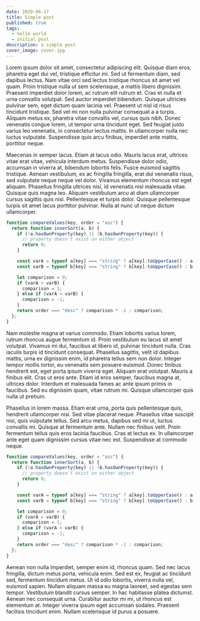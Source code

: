 ```yaml
---
date: 2020-06-17
title: Simple post
published: true
tags:
  - hello world
  - initial post
description: a simple post
cover_image: cover.jpg
---
```


Lorem ipsum dolor sit amet, consectetur adipiscing elit. Quisque diam eros, pharetra eget dui vel, tristique efficitur mi. Sed ut fermentum diam, sed dapibus lectus. Nam vitae orci sed lectus tristique rhoncus sit amet vel quam. Proin tristique nulla ut sem scelerisque, a mattis libero dignissim. Praesent imperdiet dolor lorem, ac rutrum elit rutrum et. Cras et nulla et urna convallis volutpat. Sed auctor imperdiet bibendum. Quisque ultricies pulvinar sem, eget dictum quam lacinia vel. Praesent ut nisl id risus tincidunt tristique. Sed vel mi non nulla pulvinar consequat a a turpis. Aliquam metus ex, pharetra vitae convallis vel, cursus quis nibh. Donec venenatis congue lorem, ut tempor urna tincidunt eget. Sed feugiat justo varius leo venenatis, in consectetur lectus mattis. In ullamcorper nulla nec luctus vulputate. Suspendisse quis arcu finibus, imperdiet ante mattis, porttitor neque.

Maecenas in semper lacus. Etiam at lacus odio. Mauris lacus erat, ultrices vitae erat vitae, vehicula interdum metus. Suspendisse dolor odio, accumsan in viverra at, bibendum lobortis felis. Fusce euismod sagittis tristique. Aenean vestibulum, ex ac fringilla fringilla, erat dui venenatis risus, sed vulputate neque neque vel dolor. Vivamus elementum rhoncus est eget aliquam. Phasellus fringilla ultrices nisl, id venenatis nisl malesuada vitae. Quisque quis magna leo. Aliquam vestibulum arcu at diam ullamcorper cursus sagittis quis nisl. Pellentesque et turpis dolor. Quisque pellentesque turpis sit amet lacus porttitor pulvinar. Nulla at nunc ut neque dictum ullamcorper.

```javascript
function compareValues(key, order = "asc") {
  return function innerSort(a, b) {
    if (!a.hasOwnProperty(key) || !b.hasOwnProperty(key)) {
      // property doesn't exist on either object
      return 0;
    }

    const varA = typeof a[key] === "string" ? a[key].toUpperCase() : a[key];
    const varB = typeof b[key] === "string" ? b[key].toUpperCase() : b[key];

    let comparison = 0;
    if (varA > varB) {
      comparison = 1;
    } else if (varA < varB) {
      comparison = -1;
    }
    return order === "desc" ? comparison * -1 : comparison;
  };
}
```

Nam molestie magna at varius commodo. Etiam lobortis varius lorem, rutrum rhoncus augue fermentum id. Proin vestibulum eu lacus sit amet volutpat. Vivamus mi dui, faucibus at libero id, pulvinar tincidunt nulla. Cras iaculis turpis id tincidunt consequat. Phasellus sagittis, velit id dapibus mattis, urna ex dignissim enim, id pharetra tellus sem non dolor. Integer tempor mollis tortor, eu venenatis sem posuere euismod. Donec finibus hendrerit est, eget porta ipsum viverra eget. Aliquam erat volutpat. Mauris a finibus elit. Cras ut eros ante. Etiam id eros semper, faucibus magna at, ultrices dolor. Interdum et malesuada fames ac ante ipsum primis in faucibus. Sed eu dignissim quam, vitae rutrum mi. Quisque ullamcorper quis nulla ut pretium.

Phasellus in lorem massa. Etiam erat urna, porta quis pellentesque quis, hendrerit ullamcorper nisi. Sed vitae placerat neque. Phasellus vitae suscipit nisi, quis vulputate tellus. Sed arcu metus, dapibus sed mi ut, luctus convallis mi. Quisque at fermentum ante. Nullam nec finibus velit. Proin fermentum tellus quis eros lacinia faucibus. Cras at lectus ex. In ullamcorper ante eget quam dignissim cursus vitae nec est. Suspendisse at commodo neque.

```javascript
function compareValues(key, order = "asc") {
  return function innerSort(a, b) {
    if (!a.hasOwnProperty(key) || !b.hasOwnProperty(key)) {
      // property doesn't exist on either object
      return 0;
    }

    const varA = typeof a[key] === "string" ? a[key].toUpperCase() : a[key];
    const varB = typeof b[key] === "string" ? b[key].toUpperCase() : b[key];

    let comparison = 0;
    if (varA > varB) {
      comparison = 1;
    } else if (varA < varB) {
      comparison = -1;
    }
    return order === "desc" ? comparison * -1 : comparison;
  };
}
```

Aenean non nulla imperdiet, semper enim id, rhoncus quam. Sed nec lacus fringilla, dictum metus porta, vehicula enim. Sed est ex, feugiat ac tincidunt sed, fermentum tincidunt metus. Ut id odio lobortis, viverra nulla vel, euismod sapien. Nullam aliquam massa eu magna laoreet, sed egestas sem tempor. Vestibulum blandit cursus semper. In hac habitasse platea dictumst. Aenean nec consequat urna. Curabitur auctor mi mi, ut rhoncus est elementum at. Integer viverra ipsum eget accumsan sodales. Praesent facilisis tincidunt enim. Nullam scelerisque id purus a posuere.
